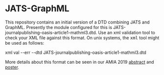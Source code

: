 # JATS-GraphML

This repository contains an initial version of a DTD combining JATS and GraphML. Presently the module configured for this is JATS-journalpublishing-oasis-article1-mathml3.dtd. Use an xml validation tool to check your XML file against this format. On unix systems, the <tt>xml</tt> tool might be used as follows: 

xml val --err --dtd JATS-journalpublishing-oasis-article1-mathml3.dtd <input-file>

More details about this format can be seen in our AMIA 2019 [abstract](http://danielschlegel.org/pubs/AMIA19_JATS.pdf) and [poster](http://danielschlegel.org/pubs/AMIA19_JATS_Poster.pdf).
